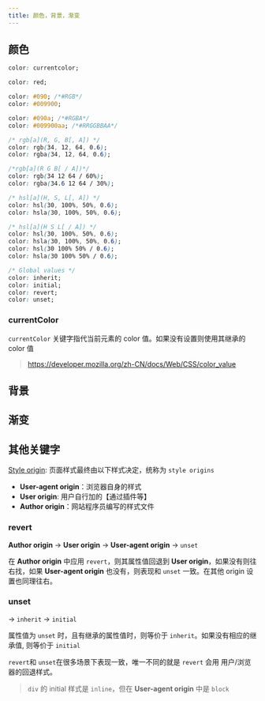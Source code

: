 ```yaml
---
title: 颜色，背景，渐变
---
```


## 颜色

```css
color: currentcolor;

color: red;

color: #090; /*#RGB*/
color: #009900;

color: #090a; /*#RGBA*/
color: #009900aa; /*#RRGGBBAA*/

/* rgb[a](R, G, B[, A]) */
color: rgb(34, 12, 64, 0.6);
color: rgba(34, 12, 64, 0.6);

/*rgb[a](R G B[ / A])*/
color: rgb(34 12 64 / 60%);
color: rgba(34.6 12 64 / 30%);

/* hsl[a](H, S, L[, A]) */
color: hsl(30, 100%, 50%, 0.6);
color: hsla(30, 100%, 50%, 0.6);

/* hsl[a](H S L[ / A]) */
color: hsl(30, 100%, 50%, 0.6);
color: hsla(30, 100%, 50%, 0.6);
color: hsl(30 100% 50% / 0.6);
color: hsla(30 100% 50% / 0.6);

/* Global values */
color: inherit;
color: initial;
color: revert;
color: unset;
```

### currentColor

`currentColor` 关键字指代当前元素的 color 值。如果没有设置则使用其继承的 color 值

> https://developer.mozilla.org/zh-CN/docs/Web/CSS/color_value

## 背景

## 渐变

## 其他关键字

[Style origin](https://developer.mozilla.org/en-US/docs/Glossary/Style_origin): 页面样式最终由以下样式决定，统称为 `style origins`

- **User-agent origin**：浏览器自身的样式
- **User origin**: 用户自行加的【通过插件等】
- **Author origin**：网站程序员编写的样式文件

### revert

**Author origin** -> **User origin** -> **User-agent origin** -> `unset`

在 **Author origin** 中应用 `revert`，则其属性值回退到 **User origin**，如果没有则往右找，如果 **User-agent origin** 也没有，则表现和 `unset` 一致。在其他 origin 设置也同理往右。

### unset

-> `inherit` -> `initial`

属性值为 `unset` 时，且有继承的属性值时，则等价于 `inherit`。如果没有相应的继承值, 则等价于 `initial`

`revert`和 `unset`在很多场景下表现一致，唯一不同的就是 `revert` 会用 用户/浏览器的回退样式。

> `div` 的 initial 样式是 `inline`，但在 **User-agent origin** 中是 `block`

